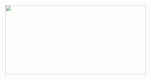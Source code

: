 
<a href="https://github.com/anuraghazra/github-readme-stats">
  <img align="left" src="https://github-readme-stats.vercel.app/api/top-langs/?username=7cm-diameter&layout=compact&langs_count=10&theme=nord" height="225px" width="450px"/>
</a>
